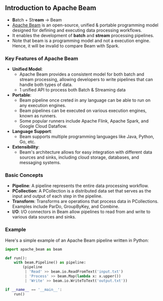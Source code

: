 ## Introduction to Apache Beam

- **B**atch + Str**eam** -> Beam
- [Apache Beam](https://beam.apache.org/) is an open-source, unified & portable programming model designed for defining and executing data processing workflows.
- It enables the development of **batch** and **stream** processing pipelines.
- Note that beam is a programming model and not a execution engine. Hence, it will be invalid to compare Beam with Spark.

### Key Features of Apache Beam

- **Unified Model**:
    - Apache Beam provides a consistent model for both batch and stream processing, allowing developers to write pipelines that can handle both types of data.
    - 1 unified API to process both Batch & Streaming data
- **Portable**:
    - Beam pipeline once creted in any language can be able to run on any execution engines.
    - Beam pipelines can be executed on various execution engines, known as runners.
    - Some popular runners include Apache Flink, Apache Spark, and Google Cloud Dataflow.
- **Language Support**:
    - Beam supports multiple programming languages like Java, Python, Go, etc.
- **Extensibility**:
    - Beam's architecture allows for easy integration with different data sources and sinks, including cloud storage, databases, and messaging systems.

### Basic Concepts

- **Pipeline**: A pipeline represents the entire data processing workflow.
- **PCollection**: A PCollection is a distributed data set that serves as the input and output of each step in the pipeline.
- **Transform**: Transforms are operations that process data in PCollections. Examples include ParDo, GroupByKey, and Combine.
- **I/O**: I/O connectors in Beam allow pipelines to read from and write to various data sources and sinks.

### Example

Here's a simple example of an Apache Beam pipeline written in Python:

```python
import apache_beam as beam

def run():
    with beam.Pipeline() as pipeline:
        (pipeline
         | 'Read' >> beam.io.ReadFromText('input.txt')
         | 'Process' >> beam.Map(lambda x: x.upper())
         | 'Write' >> beam.io.WriteToText('output.txt'))

if __name__ == '__main__':
    run()
